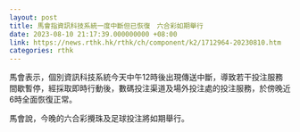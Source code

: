 ```yaml
---
layout: post
title: 馬會指資訊科技系統一度中斷但已恢復　六合彩如期舉行
date: 2023-08-10 21:17:39.000000000 +08:00
link: https://news.rthk.hk/rthk/ch/component/k2/1712964-20230810.htm
categories: rthk
---
```


馬會表示，個別資訊科技系統今天中午12時後出現傳送中斷，導致若干投注服務間歇暫停，經採取即時行動後，數碼投注渠道及場外投注處的投注服務，於傍晚近6時全面恢復正常。

馬會說，今晚的六合彩攪珠及足球投注將如期舉行。
